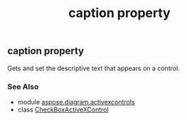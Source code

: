 ﻿---
title: caption property
second_title: Aspose.Diagram for Python via .NET API References
description: 
type: docs
weight: 60
url: /python-net/aspose.diagram.activexcontrols/checkboxactivexcontrol/caption/
is_root: false
---

## caption property


Gets and set the descriptive text that appears on a control.

### See Also
* module [aspose.diagram.activexcontrols](../../)
* class [CheckBoxActiveXControl](/diagram/python-net/aspose.diagram.activexcontrols/checkboxactivexcontrol)

